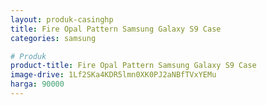 ```yaml
---
layout: produk-casinghp
title: Fire Opal Pattern Samsung Galaxy S9 Case
categories: samsung

# Produk
product-title: Fire Opal Pattern Samsung Galaxy S9 Case
image-drive: 1Lf2SKa4KDR5lmn0XK0PJ2aNBfTVxYEMu
harga: 90000
---
```

